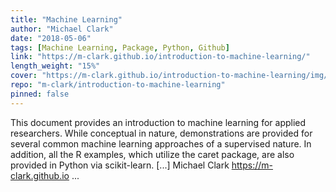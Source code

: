 ```yaml
---
title: "Machine Learning"
author: "Michael Clark"
date: "2018-05-06"
tags: [Machine Learning, Package, Python, Github]
link: "https://m-clark.github.io/introduction-to-machine-learning/"
length_weight: "15%"
cover: "https://m-clark.github.io/introduction-to-machine-learning/img/nineteeneightyR.png"
repo: "m-clark/introduction-to-machine-learning"
pinned: false
---
```


This document provides an introduction to machine learning for applied researchers. While conceptual in nature, demonstrations are provided for several common machine learning approaches of a supervised nature. In addition, all the R examples, which utilize the caret package, are also provided in Python via scikit-learn. [...] Michael Clark https://m-clark.github.io  ...
